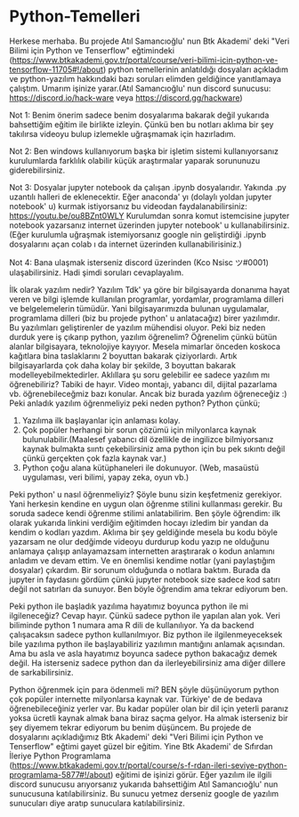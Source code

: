# Python-Temelleri
Herkese merhaba. Bu projede Atıl Samancıoğlu' nun Btk Akademi' deki "Veri Bilimi için Python ve Tenserflow" eğtimindeki (https://www.btkakademi.gov.tr/portal/course/veri-bilimi-icin-python-ve-tensorflow-11705#!/about) python temellerinin anlatıldığı dosyaları açıkladım ve python-yazılım hakkındaki bazı soruları elimden geldiğince yanıtlamaya çalıştım. Umarım işinize yarar.(Atıl Samancıoğlu' nun discord sunucusu:  https://discord.io/hack-ware veya https://discord.gg/hackware)

Not 1: Benim önerim sadece benim dosyalarıma bakarak değil yukarıda bahsettiğim eğitim ile birlikte izleyin. Çünkü ben bu notları aklıma bir şey takılırsa videoyu bulup izlemekle uğraşmamak için hazırladım.

Not 2: Ben windows kullanıyorum başka bir işletim sistemi kullanıyorsanız kurulumlarda farklılık olabilir küçük araştırmalar yaparak sorununuzu giderebilirsiniz.

Not 3: Dosyalar jupyter notebook da çalışan .ipynb dosyalarıdır. Yakında .py uzantılı halleri de eklenecektir. Eğer anaconda' yı (dolaylı yoldan jupyter notebook' u) kurmak istiyorsanız bu videodan faydalanabilirsiniz: https://youtu.be/ou8BZnt0WLY Kurulumdan sonra komut istemcisine jupyter notebook yazarsanız internet üzerinden jupyter notebook' u kullanabilirsiniz. (Eğer kurulumla uğraşmak istemiyorsanız google nin geliştirdiği .ipynb dosyalarını açan colab ı da internet üzerinden kullanabilirisiniz.)

Not 4: Bana ulaşmak isterseniz discord üzerinden (Kco Nsisc ツ#0001) ulaşabilirsiniz. Hadi şimdi soruları cevaplayalım.

İlk olarak yazılım nedir? Yazılım Tdk' ya göre bir bilgisayarda donanıma hayat veren ve bilgi işlemde kullanılan programlar, yordamlar, programlama dilleri ve belgelemelerin tümüdür. Yani bilgisayarımızda bulunan uygulamalar, programlama dilleri (biz bu projede python' u anlatacağız) birer yazılımdır. Bu yazılımları geliştirenler de yazılım mühendisi oluyor. 
Peki biz neden durduk yere iş çıkarıp python, yazılım öğrenelim? Öğrenelim çünkü bütün alanlar bilgisayara, teknolojiye kayıyor. Mesela mimarlar önceden koskoca kağıtlara bina taslaklarını 2 boyuttan bakarak çiziyorlardı. Artık bilgisayarlarda çok daha kolay bir şekilde, 3 boyuttan bakarak modelleyebilmektedirler. Aklıllara şu soru gelebilir ee sadece yazılım mı öğrenebiliriz? Tabiki de hayır. Video montajı, yabancı dil, dijital pazarlama vb. öğrenebileceğmiz bazı konular. Ancak biz burada yazılım öğreneceğiz :) 
Peki anladık yazılım öğrenmeliyiz peki neden python? Python çünkü;
1) Yazılıma ilk başlayanlar için anlaması kolay.
2) Çok popüler herhangi bir sorun çözümü için milyonlarca kaynak bulunulabilir.(Maalesef yabancı dil özellikle de ingilizce bilmiyorsanız kaynak bulmakta sııntı çekebilirsiniz ama python için bu pek sıkıntı değil çünkü gerçekten çok fazla kaynak var.)
3) Python çoğu alana kütüphaneleri ile dokunuyor. (Web, masaüstü uygulaması, veri bilimi, yapay zeka, oyun vb.)

Peki python' u nasıl öğrenmeliyiz? Şöyle bunu sizin keşfetmeniz gerekiyor. Yani herkesin kendine en uygun olan öğrenme stilini kullanması gerekir. Bu soruda sadece kendi öğrenme stilimi anlatabilirim. Ben şöyle öğrendim: ilk olarak yukarıda linkini verdiğim eğitimden hocayı izledim bir yandan da kendim o kodları yazdım. Aklıma bir şey geldiğinde mesela bu kodu böyle yazarsam ne olur dedğimde videoyu durdurup kodu yazıp ne olduğunu anlamaya çalışıp anlayamazsam internetten araştırarak o kodun anlamını anladım ve devam ettim. Ve en önemlisi kendime notlar (yani paylaştığım dosyalar) çıkardım. Bir sorunum olduğunda o notlara baktım. Burada da jupyter in faydasını gördüm çünkü jupyter notebook size sadece kod satırı değil not satırları da sunuyor. Ben böyle öğrendim ama tekrar ediyorum ben. 

Peki python ile başladık yazılıma hayatımız boyunca python ile mi ilgileneceğiz? Cevap hayır. Çünkü sadece python ile yapılan alan yok. Veri biliminde python 1 numara ama R dili de kullanılıyor. Ya da backend çalışacaksın sadece python kullanılmıyor. Biz python ile ilgilenmeyeceksek bile yazılıma python ile başlayabiliriz yazılımın mantığını anlamak açısından. Ama bu asla ve asla hayatımız boyunca sadece python bakacağız demek değil. Ha isterseniz sadece python dan da ilerleyebilirsiniz ama diğer dillere de sarkabilirsiniz.

Python öğrenmek için para ödenmeli mi? BEN şöyle düşünüyorum python çok popüler internette milyonlarsa kaynak var. Türkiye' de de bedava öğrenebileceğiniz yerler var. Bu kadar popüler olan bir dil için yeterli paranız yoksa ücretli kaynak almak bana biraz saçma gelyor. Ha almak isterseniz bir şey diyemem tekrar ediyorum bu benim düşüncem. Bu projede de dosyalarını açıkladığımız Btk Akademi' deki "Veri Bilimi için Python ve Tenserflow" eğtimi gayet güzel bir eğitim. Yine Btk Akademi' de Sıfırdan İleriye Python Programlama (https://www.btkakademi.gov.tr/portal/course/s-f-rdan-ileri-seviye-python-programlama-5877#!/about) eğitimi de işinizi görür. Eğer yazılım ile ilgili discord sunucusu arıyorsanız yukarıda bahsettiğim Atıl Samancıoğlu' nun sunucusuna katılabilirsiniz. Bu sunucu yetmez derseniz google de yazılım sunucuları diye aratıp sunuculara katılabilirsiniz.

